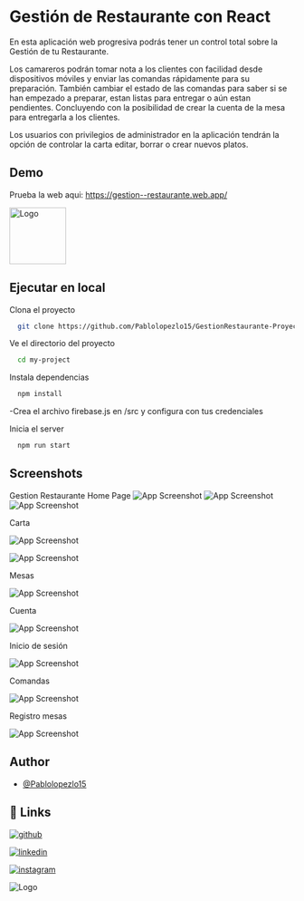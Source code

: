 

# Gestión de Restaurante con React

En esta aplicación web progresiva podrás tener un control total sobre la Gestión de tu Restaurante.

Los camareros podrán tomar nota a los clientes con facilidad desde dispositivos móviles y enviar las comandas rápidamente para su preparación. También cambiar el estado de las comandas para saber si se han empezado a preparar, estan listas para entregar o aún estan pendientes. Concluyendo con la posibilidad de crear la cuenta de la mesa para entregarla a los clientes.

Los usuarios con privilegios de administrador en la aplicación tendrán la opción de controlar la carta editar, borrar o crear nuevos platos.


## Demo
Prueba la web aqui: 
https://gestion--restaurante.web.app/


<img src="https://firebasestorage.googleapis.com/v0/b/gestion--restaurante.appspot.com/o/logo512.png?alt=media&token=a298d274-8701-4272-aba8-1866919185c6" alt="Logo" width="100">




## Ejecutar en local

Clona el proyecto

```bash
  git clone https://github.com/Pablolopezlo15/GestionRestaurante-ProyectoDAW.git
```

Ve el directorio del proyecto

```bash
  cd my-project
```

Instala dependencias

```bash
  npm install
```
-Crea el archivo firebase.js en /src y configura con tus credenciales

Inicia el server

```bash
  npm run start
```


## Screenshots
Gestion Restaurante
Home Page
![App Screenshot](https://i.imgur.com/8UNKawH.png)
![App Screenshot](https://i.imgur.com/taPSK5J.png)
![App Screenshot](https://i.imgur.com/MbU6s5w.png)

Carta

![App Screenshot](https://i.imgur.com/5bCchkX.png)

![App Screenshot](https://i.imgur.com/zRQgj6t.png)

Mesas

![App Screenshot](https://i.imgur.com/lUePqUL.png)

Cuenta

![App Screenshot](https://i.imgur.com/cozvcRG.png)

Inicio de sesión

![App Screenshot](https://i.imgur.com/GOgT7b5.png)

Comandas

![App Screenshot](https://i.imgur.com/PwNkfVc.png)

Registro mesas

![App Screenshot](https://i.imgur.com/6eoXZ57.png)

## Author

- [@Pablolopezlo15](https://www.github.com/Pablolopezlo15)


## 🔗 Links
[![github](https://img.shields.io/badge/github-181717?style=for-the-badge&logo=github&logoColor=white)](https://github.com/pablolopezlo15)

[![linkedin](https://img.shields.io/badge/linkedin-0A66C2?style=for-the-badge&logo=linkedin&logoColor=white)](https://www.linkedin.com/in/pablo-l%C3%B3pez-lozano-6a2121277/)

[![instagram](https://img.shields.io/badge/instagram-E4405F?style=for-the-badge&logo=instagram&logoColor=white)](https://www.instagram.com/pablolopez_15_)


![Logo](https://firebasestorage.googleapis.com/v0/b/gestion--restaurante.appspot.com/o/logo512.png?alt=media&token=a298d274-8701-4272-aba8-1866919185c6)

